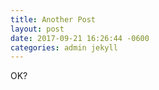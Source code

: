 ```yaml
---
title: Another Post
layout: post
date: 2017-09-21 16:26:44 -0600
categories: admin jekyll
---
```


OK?
